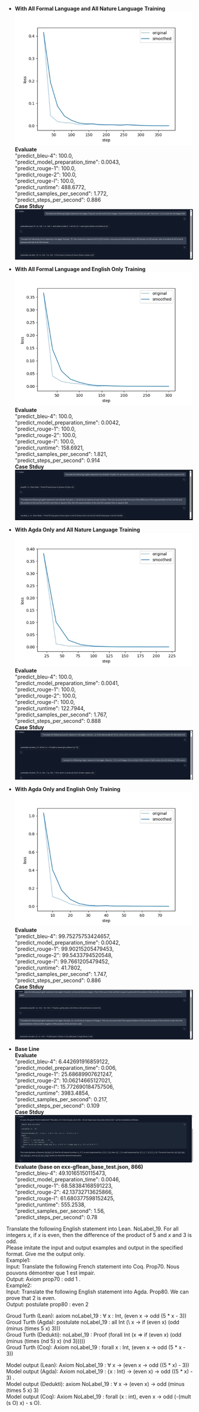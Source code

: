 - **With All Formal Language and All Nature Language** 
**Training**
![alt text](./images/image-7.png)
**Evaluate**  
"predict_bleu-4": 100.0,  
"predict_model_preparation_time": 0.0043,  
"predict_rouge-1": 100.0,  
"predict_rouge-2": 100.0,  
"predict_rouge-l": 100.0,  
"predict_runtime": 488.6772,  
"predict_samples_per_second": 1.772,  
"predict_steps_per_second": 0.886  
**Case Stduy**
![alt text](./images/image-8.png)


- **With All Formal Language and English Only**
**Training**
![alt text](./images/image-9.png)
**Evaluate**  
"predict_bleu-4": 100.0,  
"predict_model_preparation_time": 0.0042,  
"predict_rouge-1": 100.0,  
"predict_rouge-2": 100.0,  
"predict_rouge-l": 100.0,  
"predict_runtime": 158.6921,  
"predict_samples_per_second": 1.821,  
"predict_steps_per_second": 0.914  
**Case Stduy**
![alt text](./images/image-10.png)


- **With Agda Only and All Nature Language** 
**Training**
![alt text](./images/image-11.png)
**Evaluate**  
"predict_bleu-4": 100.0,  
"predict_model_preparation_time": 0.0041,  
"predict_rouge-1": 100.0,  
"predict_rouge-2": 100.0,   
"predict_rouge-l": 100.0,  
"predict_runtime": 122.7944,  
"predict_samples_per_second": 1.767,  
"predict_steps_per_second": 0.888  
**Case Stduy**
![alt text](./images/image-12.png)

- **With Agda Only and English Only** 
**Training**
![alt text](./images/image-13.png)
**Evaluate**   
"predict_bleu-4": 99.75275753424657,  
"predict_model_preparation_time": 0.0042,  
"predict_rouge-1": 99.90215205479453,  
"predict_rouge-2": 99.5433794520548,  
"predict_rouge-l": 99.7661205479452,  
"predict_runtime": 41.7802,  
"predict_samples_per_second": 1.747,  
"predict_steps_per_second": 0.886  
**Case Stduy**
![alt text](./images/image-14.png)


- **Base Line**  
**Evaluate**  
    "predict_bleu-4": 6.442691916859122,  
    "predict_model_preparation_time": 0.006,  
    "predict_rouge-1": 25.68689907621247,  
    "predict_rouge-2": 10.06214665127021,  
    "predict_rouge-l": 15.772690184757506,  
    "predict_runtime": 3983.4854,  
    "predict_samples_per_second": 0.217,  
    "predict_steps_per_second": 0.109   
**Case Stduy**  
![alt text](./images/image-15.png)  
**Evaluate (base on exx-gflean_base_test.json, 866)**  
    "predict_bleu-4": 49.10165150115473,  
    "predict_model_preparation_time": 0.0046,  
    "predict_rouge-1": 68.58384168591223,  
    "predict_rouge-2": 42.13732713625866,  
    "predict_rouge-l": 61.680377598152425,  
    "predict_runtime": 555.2538,  
    "predict_samples_per_second": 1.56,  
    "predict_steps_per_second": 0.78  


Translate the following English statement into Lean. NoLabel_19. For all integers $x$, if $x$ is even, then the difference of the product of $5$ and $x$ and $3$ is odd.  
Please imitate the input and output examples and output in the specified format. Give me the output only.  
Example1:  
Input: Translate the following French statement into Coq. Prop70. Nous pouvons démontrer que $1$ est impair.  
Output: Axiom prop70 : odd 1 .  
Example2:  
Input: Translate the following English statement into Agda. Prop80. We can prove that $2$ is even.  
Output: postulate prop80 : even 2  

Groud Turth (Lean): axiom noLabel_19 : ∀ x : Int, (even x → odd (5 * x - 3))  
Groud Turth (Agda): postulate noLabel_19 : all Int (\\ x -> if (even x) (odd (minus (times 5 x) 3)))  
Groud Turth (Dedukti): noLabel_19 : Proof (forall Int (x => if (even x) (odd (minus (times (nd 5) x) (nd 3)))))  
Groud Turth (Coq): Axiom noLabel_19 : forall x : Int, (even x -> odd (5 * x - 3))  

Model output (Lean): Axiom NoLabel_19 : ∀ x -> (even x -> odd ((5 * x) - 3))
Model output (Agda): Axiom noLabel_19 : {x : Int} -> (even x) -> odd ((5 * x) - 3) .  
Model output (Dedukti): axiom NoLabel_19 : ∀ x -> (even x) → odd (minus (times 5 x) 3)  
Model output (Coq): Axiom NoLabel_19 : forall (x : int), even x -> odd (-(mult (s O) x) - s O).  